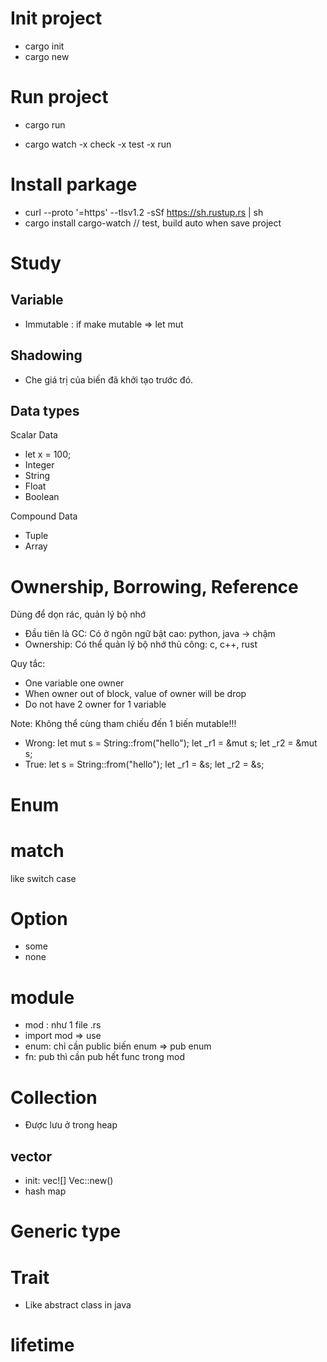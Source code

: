 # Init project

- cargo init
- cargo new <name>

# Run project

- cargo run

- cargo watch -x check -x test -x run

# Install parkage

- curl --proto '=https' --tlsv1.2 -sSf https://sh.rustup.rs | sh
- cargo install cargo-watch
  // test, build auto when save project

# Study

## Variable

- Immutable : if make mutable => let mut

## Shadowing

- Che giá trị của biến đã khởi tạo trước đó.

## Data types

Scalar Data

- let x = 100;
- Integer
- String
- Float
- Boolean

Compound Data

- Tuple
- Array

# Ownership, Borrowing, Reference

Dùng để dọn rác, quản lý bộ nhớ

- Đầu tiên là GC: Có ở ngôn ngữ bật cao: python, java -> chậm
- Ownership: Có thể quản lý bộ nhớ thủ công: c, c++, rust

Quy tắc:

- One variable one owner
- When owner out of block, value of owner will be drop
- Do not have 2 owner for 1 variable

Note: Không thể cùng tham chiếu đến 1 biến mutable!!!

- Wrong:
  let mut s = String::from("hello");
  let \_r1 = &mut s;
  let \_r2 = &mut s;
- True:
  let s = String::from("hello");
  let \_r1 = &s;
  let \_r2 = &s;

# Enum

# match

like switch case

# Option

- some
- none

# module

- mod <name> : như 1 file <name>.rs
- import mod => use <name>
- enum: chỉ cần public biến enum => pub enum
- fn: pub thì cần pub hết func trong mod

# Collection

- Được lưu ở trong heap

## vector

- init:
  vec![]
  Vec::new()
- hash map

# Generic type

# Trait

- Like abstract class in java

# lifetime
